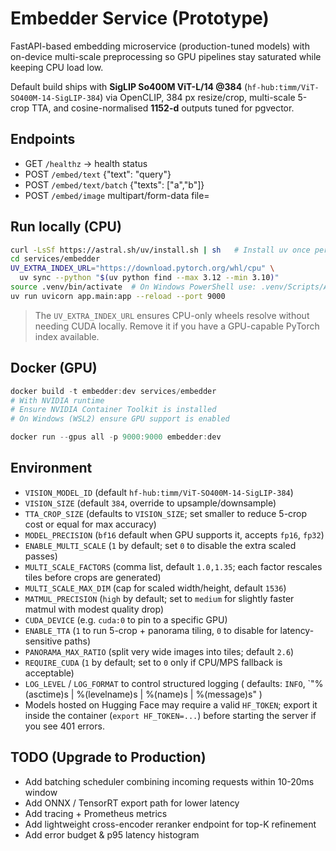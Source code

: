 # Embedder Service (Prototype)

FastAPI-based embedding microservice (production-tuned models) with on-device multi-scale preprocessing so GPU pipelines stay saturated while keeping CPU load low.

Default build ships with **SigLIP So400M ViT-L/14 @384** (`hf-hub:timm/ViT-SO400M-14-SigLIP-384`) via OpenCLIP, 384 px resize/crop, multi-scale 5-crop TTA, and cosine-normalised **1152-d** outputs tuned for pgvector.

## Endpoints
- GET `/healthz` -> health status
- POST `/embed/text` {"text": "query"}
- POST `/embed/text/batch` {"texts": ["a","b"]}
- POST `/embed/image` multipart/form-data file=<image>

## Run locally (CPU)
```bash
curl -LsSf https://astral.sh/uv/install.sh | sh   # Install uv once per machine
cd services/embedder
UV_EXTRA_INDEX_URL="https://download.pytorch.org/whl/cpu" \
  uv sync --python "$(uv python find --max 3.12 --min 3.10)"
source .venv/bin/activate  # On Windows PowerShell use: .venv/Scripts/Activate.ps1
uv run uvicorn app.main:app --reload --port 9000
```

> The `UV_EXTRA_INDEX_URL` ensures CPU-only wheels resolve without needing CUDA locally. Remove it if you have a GPU-capable PyTorch index available.

## Docker (GPU)
```powershell
docker build -t embedder:dev services/embedder
# With NVIDIA runtime
# Ensure NVIDIA Container Toolkit is installed
# On Windows (WSL2) ensure GPU support is enabled

docker run --gpus all -p 9000:9000 embedder:dev
```

## Environment

- `VISION_MODEL_ID` (default `hf-hub:timm/ViT-SO400M-14-SigLIP-384`)
- `VISION_SIZE` (default `384`, override to upsample/downsample)
- `TTA_CROP_SIZE` (defaults to `VISION_SIZE`; set smaller to reduce 5-crop cost or equal for max accuracy)
- `MODEL_PRECISION` (`bf16` default when GPU supports it, accepts `fp16`, `fp32`)
- `ENABLE_MULTI_SCALE` (`1` by default; set `0` to disable the extra scaled passes)
- `MULTI_SCALE_FACTORS` (comma list, default `1.0,1.35`; each factor rescales tiles before crops are generated)
- `MULTI_SCALE_MAX_DIM` (cap for scaled width/height, default `1536`)
- `MATMUL_PRECISION` (`high` by default; set to `medium` for slightly faster matmul with modest quality drop)
- `CUDA_DEVICE` (e.g. `cuda:0` to pin to a specific GPU)
- `ENABLE_TTA` (`1` to run 5-crop + panorama tiling, `0` to disable for latency-sensitive paths)
- `PANORAMA_MAX_RATIO` (split very wide images into tiles; default `2.6`)
- `REQUIRE_CUDA` (`1` by default; set to `0` only if CPU/MPS fallback is acceptable)
- `LOG_LEVEL` / `LOG_FORMAT` to control structured logging ( defaults: `INFO`, `"%(asctime)s | %(levelname)s | %(name)s | %(message)s" )
- Models hosted on Hugging Face may require a valid `HF_TOKEN`; export it inside the container (`export HF_TOKEN=...`) before starting the server if you see 401 errors.

## TODO (Upgrade to Production)
- Add batching scheduler combining incoming requests within 10-20ms window
- Add ONNX / TensorRT export path for lower latency
- Add tracing + Prometheus metrics
- Add lightweight cross-encoder reranker endpoint for top-K refinement
- Add error budget & p95 latency histogram
